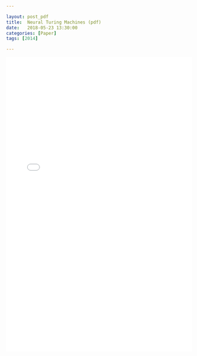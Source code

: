 ```yaml
---

layout: post_pdf
title:  Neural Turing Machines (pdf)
date:   2018-05-23 13:30:00
categories: [Paper]
tags: [2014]

---
```


<embed src="/mark/assets/pdf/2018-05-23-neural-turing-machines/2018-05-23-neural-turing-machines.pdf#page=1" type="application/pdf" width="100%" height=800px>